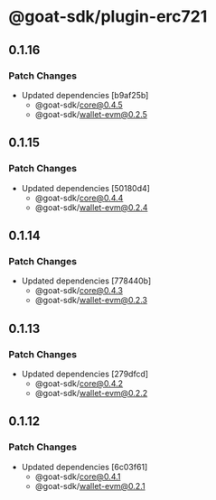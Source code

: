 # @goat-sdk/plugin-erc721

## 0.1.16

### Patch Changes

- Updated dependencies [b9af25b]
  - @goat-sdk/core@0.4.5
  - @goat-sdk/wallet-evm@0.2.5

## 0.1.15

### Patch Changes

- Updated dependencies [50180d4]
  - @goat-sdk/core@0.4.4
  - @goat-sdk/wallet-evm@0.2.4

## 0.1.14

### Patch Changes

- Updated dependencies [778440b]
  - @goat-sdk/core@0.4.3
  - @goat-sdk/wallet-evm@0.2.3

## 0.1.13

### Patch Changes

- Updated dependencies [279dfcd]
  - @goat-sdk/core@0.4.2
  - @goat-sdk/wallet-evm@0.2.2

## 0.1.12

### Patch Changes

- Updated dependencies [6c03f61]
  - @goat-sdk/core@0.4.1
  - @goat-sdk/wallet-evm@0.2.1
